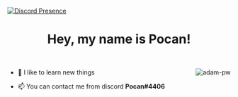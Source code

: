 <!-- Discord -->
[![Discord Presence](https://lanyard.cnrad.dev/api/326622458562084864?theme=dark&borderRadius=30px)](https://discord.com/users/326622458562084864)
<!-- Discord -->

<h1 align="center">Hey, my name is Pocan!</h1>

<br>

<p><img align="right" src="https://github.com/Adam-pw/Adam-pw/blob/main/animation_500_kxa883sd.gif" alt="adam-pw" /></p>

- 🌱 I like to learn new things

- 📫 You can contact me from discord **Pocan#4406**

